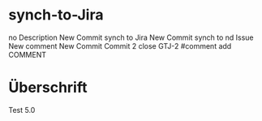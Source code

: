 # synch-to-Jira
no Description
New Commit synch to Jira
New Commit synch to nd Issue
New comment
New Commit 
Commit 2 close
GTJ-2 #comment add COMMENT

# Überschrift
Test 5.0    
